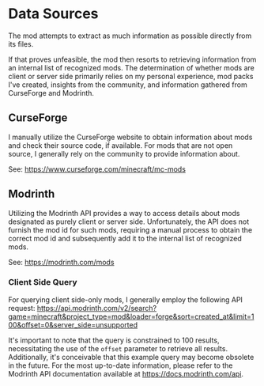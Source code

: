 # Data Sources

The mod attempts to extract as much information as possible directly from its files.

If that proves unfeasible, the mod then resorts to retrieving information from an internal list of
recognized mods.
The determination of whether mods are client or server side primarily relies on my personal
experience, mod packs I've created, insights from the community, and information gathered from
CurseForge and Modrinth.

## CurseForge

I manually utilize the CurseForge website to obtain information about mods and check their source
code, if available.
For mods that are not open source, I generally rely on the community to provide information about.

See: https://www.curseforge.com/minecraft/mc-mods

## Modrinth

Utilizing the Modrinth API provides a way to access details about mods designated as purely client
or server side.
Unfortunately, the API does not furnish the mod id for such mods, requiring a manual process to
obtain the correct mod id and subsequently add it to the internal list of recognized
mods.

See: https://modrinth.com/mods

### Client Side Query

For querying client side-only mods, I generally employ the following API request:
https://api.modrinth.com/v2/search?game=minecraft&project_type=mod&loader=forge&sort=created_at&limit=100&offset=0&server_side=unsupported

It's important to note that the query is constrained to 100 results, necessitating the use of
the `offset` parameter to retrieve all results.
Additionally, it's conceivable that this example query may become obsolete in the future.
For the most up-to-date information, please refer to the Modrinth API documentation available
at https://docs.modrinth.com/api.
